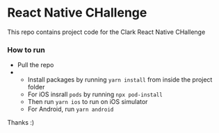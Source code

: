 # React Native CHallenge 
This repo contains project code for the Clark React Native CHallenge 


### How to run
- Pull the repo
- - Install packages by running `yarn install` from inside the project folder
  - For iOS insrall `pods` by running `npx pod-install`
  - Then run `yarn ios` to run on iOS simulator
  - For Android, run `yarn android`
 
Thanks :) 
